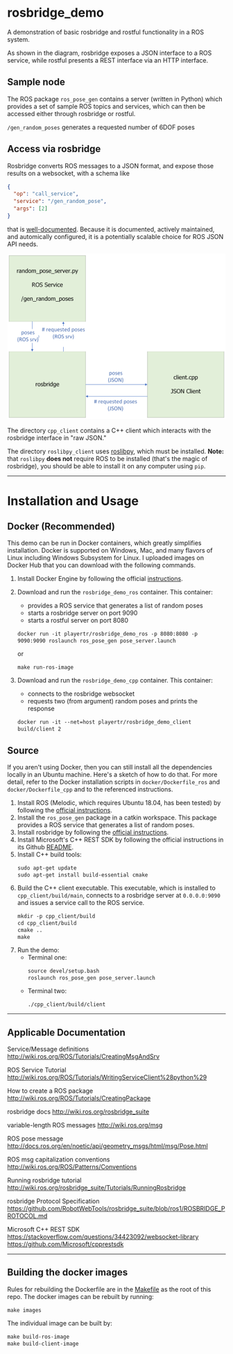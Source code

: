# rosbridge_demo
A demonstration of basic rosbridge and rostful functionality in a ROS system.

As shown in the diagram, rosbridge exposes a JSON interface to a ROS service,
while rostful presents a REST interface via an HTTP interface.

## Sample node

The ROS package `ros_pose_gen` contains a server (written in Python) which
provides a set of sample ROS topics and services, which can then be accessed
either through rosbridge or rostful.

 `/gen_random_poses` generates a requested number of 6DOF poses

## Access via rosbridge

Rosbridge converts ROS messages to a JSON format, and expose those results
on a websocket, with a schema like

```JSON
{ 
  "op": "call_service", 
  "service": "/gen_random_pose", 
  "args": [2]
}
```

that is [well-documented](https://github.com/RobotWebTools/rosbridge_suite/blob/ros1/ROSBRIDGE_PROTOCOL.md). Because it is documented, actively maintained, and automically configured, it is a potentially scalable choice for ROS JSON API needs. 

![diagram](figures/diagram.png)


The directory `cpp_client` contains a C++ client which interacts with the
rosbridge interface in "raw JSON."

The directory `roslibpy_client` uses [roslibpy](https://roslibpy.readthedocs.io/en/latest/index.html), which must be installed.  **Note:** that `roslibpy` **does not** require ROS to be installed (that's the magic of rosbridge), you should be able to install it on any computer
using `pip`.



---
# Installation and Usage

## Docker (Recommended)

This demo can be run in Docker containers, which greatly simplifies installation. Docker is supported on Windows, Mac, and many flavors of Linux including Windows Subsystem for Linux. I uploaded images on Docker Hub that you can download with the following commands.
1. Install Docker Engine by following the official [instructions](https://docs.docker.com/engine/install/).
2. Download and run the `rosbridge_demo_ros` container. This container:
    * provides a ROS service that generates a list of random poses
    * starts a rosbridge server on port 9090
    * starts a rostful server on port 8080

    ```
    docker run -it playertr/rosbridge_demo_ros -p 8080:8080 -p 9090:9090 roslaunch ros_pose_gen pose_server.launch
    ```

    or

    ```
    make run-ros-image
    ```

3. Download and run the `rosbridge_demo_cpp` container. This container:
    * connects to the rosbridge websocket
    * requests two (from argument) random poses and prints the response
    ```
    docker run -it --net=host playertr/rosbridge_demo_client build/client 2
    ```

## Source
If you aren't using Docker, then you can still install all the dependencies locally in an Ubuntu machine. Here's a sketch of how to do that. For more detail, refer to the Docker installation scripts in `docker/Dockerfile_ros` and `docker/Dockerfile_cpp` and to the referenced instructions.
1. Install ROS (Melodic, which requires Ubuntu 18.04, has been tested) by following the [official instructions](http://wiki.ros.org/melodic/Installation/Ubuntu).
2. Install the `ros_pose_gen` package in a catkin workspace. This package provides a ROS service that generates a list of random poses.
3. Install rosbridge by following the [official instructions](http://wiki.ros.org/rosbridge_suite).
4. Install Microsoft's C++ REST SDK by following the official instructions in its Github [README](https://github.com/microsoft/cpprestsdk).
4. Install C++ build tools:
    ```
    sudo apt-get update
    sudo apt-get install build-essential cmake
    ```
5. Build the C++ client executable. This executable, which is installed to `cpp_client/build/main`, connects to a rosbridge server at `0.0.0.0:9090` and issues a service call to the ROS service.
    ```
    mkdir -p cpp_client/build
    cd cpp_client/build
    cmake ..
    make
    ```
6. Run the demo:
    * Terminal one:
        ```
        source devel/setup.bash
        roslaunch ros_pose_gen pose_server.launch
        ```
    * Terminal two:
        ```
        ./cpp_client/build/client
        ```

---
## Applicable Documentation

Service/Message definitions http://wiki.ros.org/ROS/Tutorials/CreatingMsgAndSrv 

ROS Service Tutorial http://wiki.ros.org/ROS/Tutorials/WritingServiceClient%28python%29

How to create a ROS package http://wiki.ros.org/ROS/Tutorials/CreatingPackage

rosbridge docs http://wiki.ros.org/rosbridge_suite

variable-length ROS messages http://wiki.ros.org/msg

ROS pose message http://docs.ros.org/en/noetic/api/geometry_msgs/html/msg/Pose.html

ROS msg capitalization conventions http://wiki.ros.org/ROS/Patterns/Conventions

Running rosbridge tutorial http://wiki.ros.org/rosbridge_suite/Tutorials/RunningRosbridge

rosbridge Protocol Specification https://github.com/RobotWebTools/rosbridge_suite/blob/ros1/ROSBRIDGE_PROTOCOL.md

Microsoft C++ REST SDK https://stackoverflow.com/questions/34423092/websocket-library
https://github.com/Microsoft/cpprestsdk


---
## Building the docker images

Rules for rebuilding the Dockerfile are in the [Makefile](Makefile) as the root
of this repo.   The docker images can be rebuilt by running:

```
make images
```

The individual image can be built by:

```
make build-ros-image
make build-client-image
```